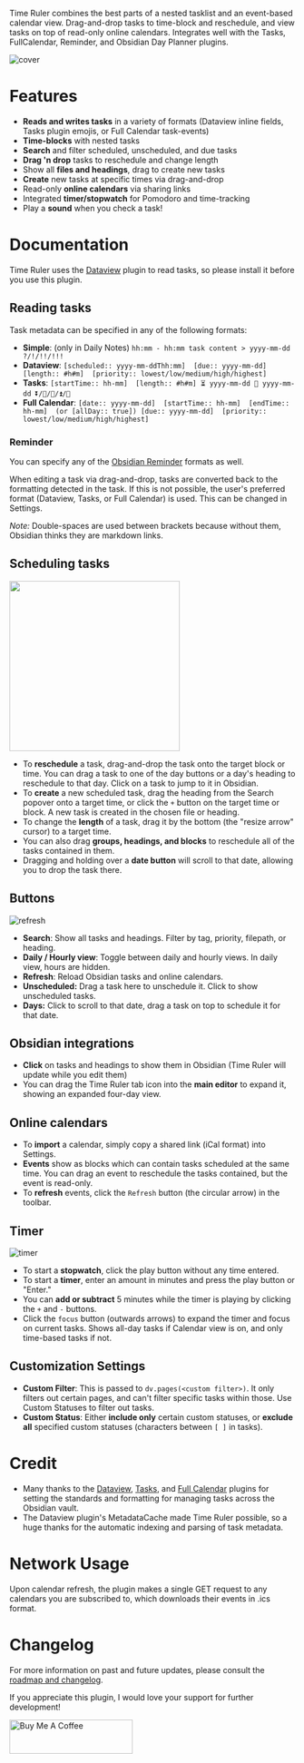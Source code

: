 Time Ruler combines the best parts of a nested tasklist and an event-based calendar view. Drag-and-drop tasks to time-block and reschedule, and view tasks on top of read-only online calendars. Integrates well with the Tasks, FullCalendar, Reminder, and Obsidian Day Planner plugins.

![cover](assets/time-ruler-cover.png)

# Features
- **Reads and writes tasks** in a variety of formats (Dataview inline fields, Tasks plugin emojis, or Full Calendar task-events)
- **Time-blocks** with nested tasks
- **Search** and filter scheduled, unscheduled, and due tasks 
- **Drag 'n drop** tasks to reschedule and change length
- Show all **files and headings**, drag to create new tasks
- **Create** new tasks at specific times via drag-and-drop
- Read-only **online calendars** via sharing links
- Integrated **timer/stopwatch** for Pomodoro and time-tracking
- Play a **sound** when you check a task!

# Documentation
Time Ruler uses the [Dataview](obsidian://show-plugin?id=dataview) plugin to read tasks, so please install it before you use this plugin.

## Reading tasks
Task metadata can be specified in any of the following formats:
- **Simple**: (only in Daily Notes) `hh:mm - hh:mm task content > yyyy-mm-dd ?/!/!!/!!!`
- **Dataview**: `[scheduled:: yyyy-mm-ddThh:mm]  [due:: yyyy-mm-dd]  [length:: #h#m]  [priority:: lowest/low/medium/high/highest]`
- **Tasks**: `[startTime:: hh-mm]  [length:: #h#m] ⏳ yyyy-mm-dd 📅 yyyy-mm-dd ⏬/🔽/🔼/⏫/🔺`
- **Full Calendar**: `[date:: yyyy-mm-dd]  [startTime:: hh-mm]  [endTime:: hh-mm]  (or [allDay:: true]) [due:: yyyy-mm-dd]  [priority:: lowest/low/medium/high/highest]`

### Reminder
You can specify any of the [Obsidian Reminder](https://obsidian-reminder.cf/guide/set-reminders.html#reminder-format) formats as well. 

When editing a task via drag-and-drop, tasks are converted back to the formatting detected in the task. If this is not possible, the user's preferred format (Dataview, Tasks, or Full Calendar) is used. This can be changed in Settings. 

*Note:* Double-spaces are used between brackets because without them, Obsidian thinks they are markdown links.

## Scheduling tasks

<img src="assets/dragging-example.gif" width="300" />

- To **reschedule** a task, drag-and-drop the task onto the target block or time. You can drag a task to one of the day buttons or a day's heading to reschedule to that day. Click on a task to jump to it in Obsidian.
- To **create** a new scheduled task, drag the heading from the Search popover onto a target time, or click the `+` button on the target time or block. A new task is created in the chosen file or heading.
- To change the **length** of a task, drag it by the bottom (the "resize arrow" cursor) to a target time.
- You can also drag **groups, headings, and blocks** to reschedule all of the tasks contained in them.
- Dragging and holding over a **date button** will scroll to that date, allowing you to drop the task there.

## Buttons

![refresh](assets/buttons.png)

- **Search**: Show all tasks and headings. Filter by tag, priority, filepath, or heading.
- **Daily / Hourly view**: Toggle between daily and hourly views. In daily view, hours are hidden. 
- **Refresh**: Reload Obsidian tasks and online calendars.
- **Unscheduled:** Drag a task here to unschedule it. Click to show unscheduled tasks.
- **Days:** Click to scroll to that date, drag a task on top to schedule it for that date.

## Obsidian integrations
- **Click** on tasks and headings to show them in Obsidian (Time Ruler will update while you edit them)
- You can drag the Time Ruler tab icon into the **main editor** to expand it, showing an expanded four-day view. 

## Online calendars
- To **import** a calendar, simply copy a shared link (iCal format) into Settings.
- **Events** show as blocks which can contain tasks scheduled at the same time. You can drag an event to reschedule the tasks contained, but the event is read-only. 
- To **refresh** events, click the `Refresh` button (the circular arrow) in the toolbar.

## Timer

![timer](assets/timer.png)

- To start a **stopwatch**, click the play button without any time entered.
- To start a **timer**, enter an amount in minutes and press the play button or "Enter."
- You can **add or subtract** 5 minutes while the timer is playing by clicking the `+` and `-` buttons. 
- Click the `focus` button (outwards arrows) to expand the timer and focus on current tasks. Shows all-day tasks if Calendar view is on, and only time-based tasks if not.

## Customization Settings
- **Custom Filter**: This is passed to `dv.pages(<custom filter>)`. It only filters out certain pages, and can't filter specific tasks within those. Use Custom Statuses to filter out tasks. 
- **Custom Status**: Either **include only** certain custom statuses, or **exclude all** specified custom statuses (characters between `[ ]` in tasks).

# Credit
- Many thanks to the [Dataview](obsidian://show-plugin?id=dataview), [Tasks](obsidian://show-plugin?id=obsidian-tasks-plugin), and [Full Calendar](obsidian://show-plugin?id=obsidian-full-calendar) plugins for setting the standards and formatting for managing tasks across the Obsidian vault.
- The Dataview plugin's MetadataCache made Time Ruler possible, so a huge thanks for the automatic indexing and parsing of task metadata.

# Network Usage
Upon calendar refresh, the plugin makes a single GET request to any calendars you are subscribed to, which downloads their events in .ics format. 

# Changelog
For more information on past and future updates, please consult the [roadmap and changelog](https://github.com/joshuatazrein/obsidian-time-ruler/blob/master/CHANGELOG.md).

If you appreciate this plugin, I would love your support for further development!

<a href="https://www.buymeacoffee.com/joshuatreinier" target="_blank"><img src="https://cdn.buymeacoffee.com/buttons/v2/default-blue.png" alt="Buy Me A Coffee" style="height: 60px !important;width: 217px !important;" ></a>

